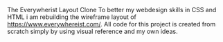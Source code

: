 The Everywherist Layout Clone
To better my webdesign skills in CSS and HTML i am rebuilding the wireframe layout of https://www.everywhereist.com/.
All code for this project is created from scratch simply by using visual reference and my own ideas. 

